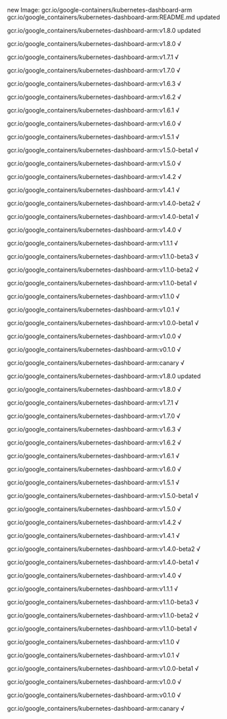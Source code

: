 new Image: gcr.io/google-containers/kubernetes-dashboard-arm
gcr.io/google_containers/kubernetes-dashboard-arm:README.md updated 

gcr.io/google_containers/kubernetes-dashboard-arm:v1.8.0 updated 

gcr.io/google_containers/kubernetes-dashboard-arm:v1.8.0 √

gcr.io/google_containers/kubernetes-dashboard-arm:v1.7.1 √

gcr.io/google_containers/kubernetes-dashboard-arm:v1.7.0 √

gcr.io/google_containers/kubernetes-dashboard-arm:v1.6.3 √

gcr.io/google_containers/kubernetes-dashboard-arm:v1.6.2 √

gcr.io/google_containers/kubernetes-dashboard-arm:v1.6.1 √

gcr.io/google_containers/kubernetes-dashboard-arm:v1.6.0 √

gcr.io/google_containers/kubernetes-dashboard-arm:v1.5.1 √

gcr.io/google_containers/kubernetes-dashboard-arm:v1.5.0-beta1 √

gcr.io/google_containers/kubernetes-dashboard-arm:v1.5.0 √

gcr.io/google_containers/kubernetes-dashboard-arm:v1.4.2 √

gcr.io/google_containers/kubernetes-dashboard-arm:v1.4.1 √

gcr.io/google_containers/kubernetes-dashboard-arm:v1.4.0-beta2 √

gcr.io/google_containers/kubernetes-dashboard-arm:v1.4.0-beta1 √

gcr.io/google_containers/kubernetes-dashboard-arm:v1.4.0 √

gcr.io/google_containers/kubernetes-dashboard-arm:v1.1.1 √

gcr.io/google_containers/kubernetes-dashboard-arm:v1.1.0-beta3 √

gcr.io/google_containers/kubernetes-dashboard-arm:v1.1.0-beta2 √

gcr.io/google_containers/kubernetes-dashboard-arm:v1.1.0-beta1 √

gcr.io/google_containers/kubernetes-dashboard-arm:v1.1.0 √

gcr.io/google_containers/kubernetes-dashboard-arm:v1.0.1 √

gcr.io/google_containers/kubernetes-dashboard-arm:v1.0.0-beta1 √

gcr.io/google_containers/kubernetes-dashboard-arm:v1.0.0 √

gcr.io/google_containers/kubernetes-dashboard-arm:v0.1.0 √

gcr.io/google_containers/kubernetes-dashboard-arm:canary √

gcr.io/google_containers/kubernetes-dashboard-arm:v1.8.0 updated 

gcr.io/google_containers/kubernetes-dashboard-arm:v1.8.0 √

gcr.io/google_containers/kubernetes-dashboard-arm:v1.7.1 √

gcr.io/google_containers/kubernetes-dashboard-arm:v1.7.0 √

gcr.io/google_containers/kubernetes-dashboard-arm:v1.6.3 √

gcr.io/google_containers/kubernetes-dashboard-arm:v1.6.2 √

gcr.io/google_containers/kubernetes-dashboard-arm:v1.6.1 √

gcr.io/google_containers/kubernetes-dashboard-arm:v1.6.0 √

gcr.io/google_containers/kubernetes-dashboard-arm:v1.5.1 √

gcr.io/google_containers/kubernetes-dashboard-arm:v1.5.0-beta1 √

gcr.io/google_containers/kubernetes-dashboard-arm:v1.5.0 √

gcr.io/google_containers/kubernetes-dashboard-arm:v1.4.2 √

gcr.io/google_containers/kubernetes-dashboard-arm:v1.4.1 √

gcr.io/google_containers/kubernetes-dashboard-arm:v1.4.0-beta2 √

gcr.io/google_containers/kubernetes-dashboard-arm:v1.4.0-beta1 √

gcr.io/google_containers/kubernetes-dashboard-arm:v1.4.0 √

gcr.io/google_containers/kubernetes-dashboard-arm:v1.1.1 √

gcr.io/google_containers/kubernetes-dashboard-arm:v1.1.0-beta3 √

gcr.io/google_containers/kubernetes-dashboard-arm:v1.1.0-beta2 √

gcr.io/google_containers/kubernetes-dashboard-arm:v1.1.0-beta1 √

gcr.io/google_containers/kubernetes-dashboard-arm:v1.1.0 √

gcr.io/google_containers/kubernetes-dashboard-arm:v1.0.1 √

gcr.io/google_containers/kubernetes-dashboard-arm:v1.0.0-beta1 √

gcr.io/google_containers/kubernetes-dashboard-arm:v1.0.0 √

gcr.io/google_containers/kubernetes-dashboard-arm:v0.1.0 √

gcr.io/google_containers/kubernetes-dashboard-arm:canary √

